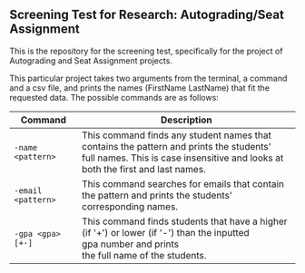 ## Screening Test for Research: Autograding/Seat Assignment
This is the repository for the screening test, specifically for the project of Autograding and Seat Assignment projects.

This particular project takes two arguments from the terminal, a command and a csv file, and prints the names (FirstName LastName) that fit the requested data. The possible commands are as follows:

|      **Command**                                         |               **Description**             |
| -------------------------------------------------------- | ----------------------------------------- |
| `-name <pattern>`  | This command finds any student names that contains the pattern and prints the students'<br> full names. This is case insensitive and looks at both the first and last names. |
| `-email <pattern>` | This command searches for emails that contain the pattern and prints the students' <br>corresponding names.                                              |
| `-gpa <gpa>[+-]`   | This command finds students that have a higher (if '+') or lower (if '-') than the inputted <br>gpa number and prints<br> the full name of the students. |
